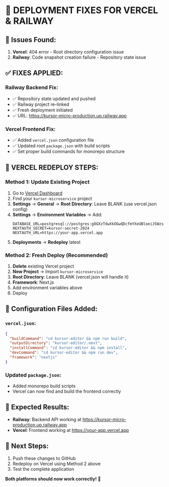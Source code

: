 # 🔧 DEPLOYMENT FIXES FOR VERCEL & RAILWAY

## 🚨 Issues Found:

1. **Vercel**: 404 error - Root directory configuration issue
2. **Railway**: Code snapshot creation failure - Repository state issue

## ✅ FIXES APPLIED:

### Railway Backend Fix:

- ✅ Repository state updated and pushed
- ✅ Railway project re-linked
- ✅ Fresh deployment initiated
- ✅ URL: https://kursor-micro-production.up.railway.app

### Vercel Frontend Fix:

- ✅ Added `vercel.json` configuration file
- ✅ Updated root `package.json` with build scripts
- ✅ Set proper build commands for monorepo structure

## 🎯 VERCEL REDEPLOY STEPS:

### Method 1: Update Existing Project

1. Go to [Vercel Dashboard](https://vercel.com/dashboard)
2. Find your `kursor-microservice` project
3. **Settings** → **General** → **Root Directory**: Leave BLANK (use vercel.json config)
4. **Settings** → **Environment Variables** → Add:
   ```
   DATABASE_URL=postgresql://postgres:gOGXzTdwXkOGwQDcfmYXeUBloeiJSWzs@crossover.proxy.rlwy.net:20918/railway
   NEXTAUTH_SECRET=kursor-secret-2024
   NEXTAUTH_URL=https://your-app.vercel.app
   ```
5. **Deployments** → **Redeploy** latest

### Method 2: Fresh Deploy (Recommended)

1. **Delete** existing Vercel project
2. **New Project** → Import `kursor-microservice`
3. **Root Directory**: Leave BLANK (vercel.json will handle it)
4. **Framework**: Next.js
5. Add environment variables above
6. Deploy

## 🔧 Configuration Files Added:

### `vercel.json`:

```json
{
  "buildCommand": "cd kursor-editor && npm run build",
  "outputDirectory": "kursor-editor/.next",
  "installCommand": "cd kursor-editor && npm install",
  "devCommand": "cd kursor-editor && npm run dev",
  "framework": "nextjs"
}
```

### Updated `package.json`:

- Added monorepo build scripts
- Vercel can now find and build the frontend correctly

## 🌟 Expected Results:

- **Railway**: Backend API working at https://kursor-micro-production.up.railway.app
- **Vercel**: Frontend working at https://your-app.vercel.app

## 🎊 Next Steps:

1. Push these changes to GitHub
2. Redeploy on Vercel using Method 2 above
3. Test the complete application

**Both platforms should now work correctly!** 🚀
